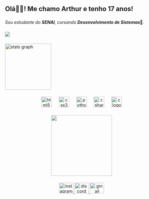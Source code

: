 <h2 align="left">Olá🐱‍👤! Me chamo Arthur e tenho 17 anos!</h2>

###

<p align="left"> <I>Sou estudante do <strong>SENAI</strong>, cursando <strong>Desenvolvimento de Sistemas</strong></I>👾.</p>

###

<div align="left">
  <img src="https://profile-counter.glitch.me/ArthurHonorio7z/count.svg?"  />
</div>

###

<div align="left">
  <img src="https://github-readme-stats.vercel.app/api?username=ArthurHonorio7z&hide_title=true&hide_rank=false&show_icons=true&include_all_commits=true&count_private=false&disable_animations=false&theme=midnight-purple&locale=en&hide_border=false" height="152" alt="stats graph"  />
</div>

###

<div align="center">
  <img src="https://cdn.jsdelivr.net/gh/devicons/devicon/icons/html5/html5-original.svg" height="35" alt="html5 logo"  />
  <img width="15" />
  <img src="https://cdn.jsdelivr.net/gh/devicons/devicon/icons/css3/css3-original.svg" height="35" alt="css3 logo"  />
  <img width="15" />
  <img src="https://cdn.jsdelivr.net/gh/devicons/devicon/icons/python/python-original.svg" height="35" alt="python logo"  />
  <img width="15" />
  <img src="https://cdn.jsdelivr.net/gh/devicons/devicon/icons/csharp/csharp-original.svg" height="35" alt="csharp logo"  />
  <img width="15" />
  <img src="https://cdn.jsdelivr.net/gh/devicons/devicon/icons/c/c-original.svg" height="35" alt="c logo"  />
</div>

###

<div align="center">
  <img height="200" src="https://giffiles.alphacoders.com/219/219647.gif"  />
</div>

###

<div align="center">
  <a href="https://www.instagram.com/arthur_ernanee/profilecard/?igsh=cnZjenpvcXRxbGt4" target="_blank">
    <img src="https://raw.githubusercontent.com/maurodesouza/profile-readme-generator/master/src/assets/icons/social/instagram/default.svg" width="47" height="35" alt="instagram logo"  />
  </a>
  <a href="https://discord.gg/VRpRu8s8" target="_blank">
    <img src="https://raw.githubusercontent.com/maurodesouza/profile-readme-generator/master/src/assets/icons/social/discord/default.svg" width="47" height="35" alt="discord logo"  />
  </a>
  <a href="https://mail.google.com/mail/u/0/?tab=rm&ogbl#inbox?compose=CllgCJZWPLTZtJSTRHDKFXRGxlJPRZknJvvNjtGqtHNVfRcnnHlqnsSQnXRbVVLdPtgrQgwsrJV" target="_blank">
    <img src="https://raw.githubusercontent.com/maurodesouza/profile-readme-generator/master/src/assets/icons/social/gmail/default.svg" width="47" height="35" alt="gmail logo"  />
  </a>
</div>

###
